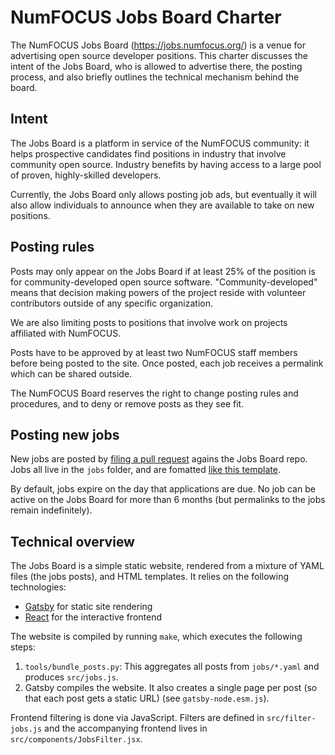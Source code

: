# NumFOCUS Jobs Board Charter

The NumFOCUS Jobs Board (https://jobs.numfocus.org/) is a venue for advertising open source developer positions.
This charter discusses the intent of the Jobs Board, who is allowed to advertise there, the posting process, and also briefly outlines the technical mechanism behind the board.

## Intent

The Jobs Board is a platform in service of the NumFOCUS community: it helps prospective candidates find positions in industry that involve community open source.
Industry benefits by having access to a large pool of proven, highly-skilled developers.

Currently, the Jobs Board only allows posting job ads, but eventually it will also allow individuals to announce when they are available to take on new positions.

## Posting rules

Posts may only appear on the Jobs Board if at least 25% of the position is for community-developed open source software.
"Community-developed" means that decision making powers of the project reside with volunteer contributors outside of any specific organization.

We are also limiting posts to positions that involve work on projects affiliated with NumFOCUS.

Posts have to be approved by at least two NumFOCUS staff members before being posted to the site.
Once posted, each job receives a permalink which can be shared outside.

The NumFOCUS Board reserves the right to change posting rules and
procedures, and to deny or remove posts as they see fit.

## Posting new jobs

New jobs are posted by [filing a pull request](https://github.com/numfocus/jobs-board) agains the Jobs Board repo.  Jobs all live in the `jobs` folder, and are fomatted [like this template](https://github.com/numfocus/jobs-board/blob/master/jobs/template.yaml).

By default, jobs expire on the day that applications are due.  No job can be active on the Jobs Board for more than 6 months (but permalinks to the jobs remain indefinitely).

## Technical overview

The Jobs Board is a simple static website, rendered from a mixture of
YAML files (the jobs posts), and HTML templates.  It relies on the
following technologies:

- [Gatsby](https://www.gatsbyjs.com/) for static site rendering
- [React](https://reactjs.org/) for the interactive frontend

The website is compiled by running `make`, which executes the following steps:

1. `tools/bundle_posts.py`: This aggregates all posts from `jobs/*.yaml` and
   produces `src/jobs.js`.
2. Gatsby compiles the website.  It also creates a single page per
   post (so that each post gets a static URL) (see `gatsby-node.esm.js`).

Frontend filtering is done via JavaScript.  Filters are defined in
`src/filter-jobs.js` and the accompanying frontend lives in
`src/components/JobsFilter.jsx`.
